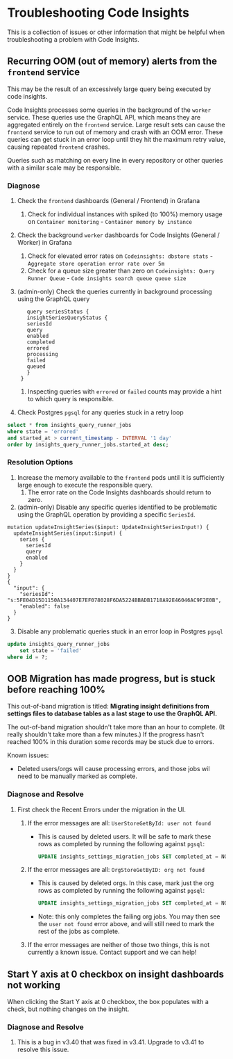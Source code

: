# Troubleshooting Code Insights

This is a collection of issues or other information that might be helpful when troubleshooting
a problem with Code Insights.

## Recurring OOM (out of memory) alerts from the `frontend` service
This may be the result of an excessively large query being executed by code insights.

Code Insights processes some queries in the background of the `worker` service. These queries
use the GraphQL API, which means they are aggregated entirely on the `frontend` service. Large result
sets can cause the `frontend` service to run out of memory and crash with an OOM error. These queries
can get stuck in an error loop until they hit the maximum retry value, causing repeated `frontend` crashes.

Queries such as matching on every line in every repository or other queries with a similar
scale may be responsible.

### Diagnose
1. Check the `frontend` dashboards (General / Frontend) in Grafana
   1. Check for individual instances with spiked (to 100%) memory usage on `Container monitoring` - `Container memory by instance`
2. Check the background `worker` dashboards for Code Insights (General / Worker) in Grafana
   1. Check for elevated error rates on `Codeinsights: dbstore stats` - `Aggregate store operation error rate over 5m`
   2. Check for a queue size greater than zero on `Codeinsights: Query Runner Queue` - `Code insights search queue queue size`
3. (admin-only) Check the queries currently in background processing using the GraphQL query

   ``` gql 
      query seriesStatus {
      insightSeriesQueryStatus {
      seriesId
      query
      enabled
      completed
      errored
      processing
      failed
      queued
      }
    }
   ```
   1. Inspecting queries with `errored` or `failed` counts may provide a hint to which query is responsible.

4. Check Postgres `pgsql` for any queries stuck in a retry loop

  ``` sql
  select * from insights_query_runner_jobs
  where state = 'errored'
  and started_at > current_timestamp - INTERVAL '1 day'
  order by insights_query_runner_jobs.started_at desc;
  ```


### Resolution Options
1. Increase the memory available to the `frontend` pods until it is sufficiently large enough to execute the responsible query.
   1. The error rate on the Code Insights dashboards should return to zero.
2. (admin-only) Disable any specific queries identified to be problematic using the GraphQL operation by providing a specific `SeriesId`.

``` gql
mutation updateInsightSeries($input: UpdateInsightSeriesInput!) {
  updateInsightSeries(input:$input) {
    series {
      seriesId
      query
      enabled
    }
  }
}
{
  "input": {
    "seriesId": "s:5FE04D15D1150A134407E7EF078028F6DA5224BBADB1718A92E46046AC9F2E0B",
    "enabled": false
  }
}
```

3. Disable any problematic queries stuck in an error loop in Postgres `pgsql`

```sql
update insights_query_runner_jobs
    set state = 'failed'
where id = ?;
```

## OOB Migration has made progress, but is stuck before reaching 100%
This out-of-band migration is titled: **Migrating insight definitions from settings files to database tables as a last stage to use the GraphQL API.**

The out-of-band migration shouldn't take more than an hour to complete. (It really shouldn't take more than a few minutes.) If the progress hasn't reached 100% in this duration some records may be stuck due to errors.

Known issues:
- Deleted users/orgs will cause processing errors, and those jobs wil need to be manually marked as complete.

### Diagnose and Resolve
1. First check the Recent Errors under the migration in the UI.
    1. If the error messages are all: `UserStoreGetById: user not found`
        - This is caused by deleted users. It will be safe to mark these rows as completed by running the following against `pgsql`:

            ```sql
            UPDATE insights_settings_migration_jobs SET completed_at = NOW() WHERE completed_at IS NULL;
            ```

    2. If the error messages are all: `OrgStoreGetByID: org not found`
        - This is caused by deleted orgs. In this case, mark just the org rows as completed by running the following against `pgsql`:

            ```sql
            UPDATE insights_settings_migration_jobs SET completed_at = NOW() WHERE completed_at IS NULL AND org_id IS NOT NULL;
            ```
        
        - Note: this only completes the failing org jobs. You may then see the `user not found` error above, and will still need to mark the rest of the jobs as complete.
        
    3. If the error messages are neither of those two things, this is not currently a known issue. Contact support and we can help!

## Start Y axis at 0 checkbox on insight dashboards not working
When clicking the Start Y axis at 0 checkbox, the box populates with a check, but nothing changes on the insight.

### Diagnose and Resolve
1. This is a bug in v3.40 that was fixed in v3.41. Upgrade to v3.41 to resolve this issue.
